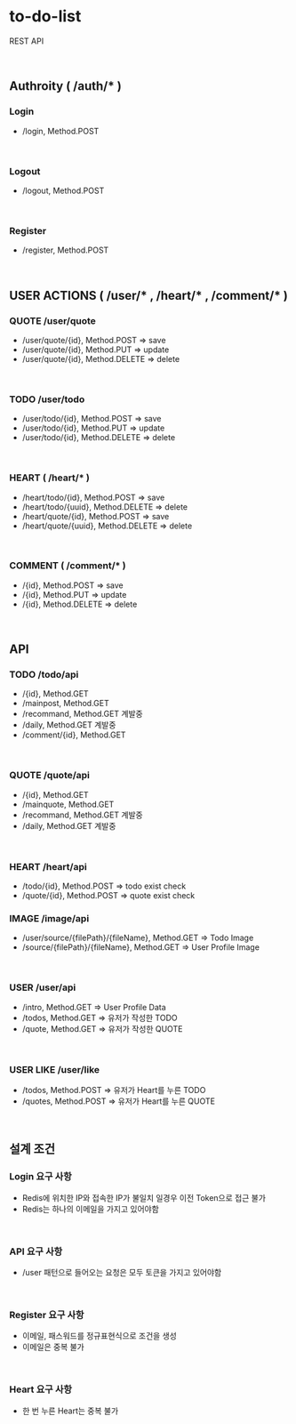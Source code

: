 # to-do-list

REST API

<br/>

## Authroity ( /auth/* )
### Login
  - /login, Method.POST

<br/>

### Logout
  - /logout, Method.POST

<br/>

### Register
  - /register, Method.POST

<br/>

## USER ACTIONS ( /user/* , /heart/* , /comment/* )

### QUOTE /user/quote
  - /user/quote/{id}, Method.POST => save
  - /user/quote/{id}, Method.PUT => update
  - /user/quote/{id}, Method.DELETE => delete

<br/>

### TODO /user/todo  
  - /user/todo/{id}, Method.POST => save
  - /user/todo/{id}, Method.PUT => update
  - /user/todo/{id}, Method.DELETE => delete

<br/>

### HEART ( /heart/* )
  - /heart/todo/{id}, Method.POST => save
  - /heart/todo/{uuid}, Method.DELETE => delete
  - /heart/quote/{id}, Method.POST => save
  - /heart/quote/{uuid}, Method.DELETE => delete

<br/>

### COMMENT ( /comment/* )
  - /{id}, Method.POST => save
  - /{id}, Method.PUT => update
  - /{id}, Method.DELETE => delete

<br/>

## API
### TODO /todo/api
  - /{id}, Method.GET
  - /mainpost, Method.GET
  - /recommand, Method.GET 계발중
  - /daily, Method.GET 계발중
  - /comment/{id}, Method.GET

<br/>

### QUOTE /quote/api
  - /{id}, Method.GET
  - /mainquote, Method.GET
  - /recommand, Method.GET 계발중
  - /daily, Method.GET 계발중

<br/>

### HEART /heart/api
  - /todo/{id}, Method.POST => todo exist check
  - /quote/{id}, Method.POST => quote exist check

### IMAGE /image/api
  - /user/source/{filePath}/{fileName}, Method.GET => Todo Image
  - /source/{filePath}/{fileName}, Method.GET => User Profile Image
 
<br/>

### USER /user/api
  - /intro, Method.GET => User Profile Data
  - /todos, Method.GET => 유저가 작성한 TODO
  - /quote, Method.GET => 유저가 작성한 QUOTE

<br/>

### USER LIKE /user/like
  - /todos, Method.POST => 유저가 Heart를 누른 TODO
  - /quotes, Method.POST => 유저가 Heart를 누른 QUOTE

<br/>

## 설계 조건
### Login 요구 사항
  - Redis에 위치한 IP와 접속한 IP가 불일치 일경우 이전 Token으로 접근 불가
  - Redis는 하나의 이메일을 가지고 있어야함

<br/>

### API 요구 사항
  - /user 패턴으로 들어오는 요청은 모두 토큰을 가지고 있어야함

<br/>

### Register 요구 사항
  - 이메일, 패스워드를 정규표현식으로 조건을 생성
  - 이메일은 중복 불가

<br/>

### Heart 요구 사항
  - 한 번 누른 Heart는 중복 불가

